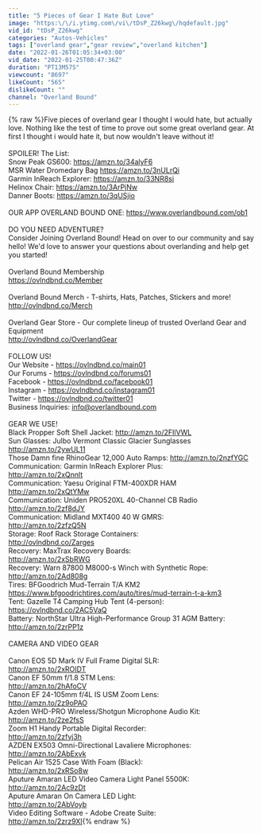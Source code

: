 ```yaml
---
title: "5 Pieces of Gear I Hate But Love"
image: "https:\/\/i.ytimg.com\/vi\/tDsP_Z26kwg\/hqdefault.jpg"
vid_id: "tDsP_Z26kwg"
categories: "Autos-Vehicles"
tags: ["overland gear","gear review","overland kitchen"]
date: "2022-01-26T01:05:34+03:00"
vid_date: "2022-01-25T00:47:36Z"
duration: "PT13M57S"
viewcount: "8697"
likeCount: "565"
dislikeCount: ""
channel: "Overland Bound"
---
```

{% raw %}Five pieces of overland gear I  thought I would hate, but actually love. Nothing like the test of time to prove out some great overland gear. At first I thought i would hate it, but now wouldn't leave without it!<br /><br />SPOILER! The List:<br />Snow Peak GS600: <a rel="nofollow" target="blank" href="https://amzn.to/34alyF6">https://amzn.to/34alyF6</a><br />MSR Water Dromedary Bag <a rel="nofollow" target="blank" href="https://amzn.to/3nULrQi">https://amzn.to/3nULrQi</a><br />Garmin InReach Explorer: <a rel="nofollow" target="blank" href="https://amzn.to/33NR8si">https://amzn.to/33NR8si</a><br />Helinox Chair: <a rel="nofollow" target="blank" href="https://amzn.to/3ArPjNw">https://amzn.to/3ArPjNw</a><br />Danner Boots: <a rel="nofollow" target="blank" href="https://amzn.to/3qUSjio">https://amzn.to/3qUSjio</a><br /><br />OUR APP OVERLAND BOUND ONE: <a rel="nofollow" target="blank" href="https://www.overlandbound.com/ob1">https://www.overlandbound.com/ob1</a><br /><br />DO YOU NEED ADVENTURE? <br />Consider Joining Overland Bound! Head on over to our community and say hello! We'd love to answer your questions about overlanding and help get you started! <br /><br />Overland Bound Membership<br /><a rel="nofollow" target="blank" href="https://ovlndbnd.co/Member">https://ovlndbnd.co/Member</a><br /><br />Overland Bound Merch - T-shirts, Hats, Patches, Stickers and more!<br /><a rel="nofollow" target="blank" href="http://ovlndbnd.co/Merch">http://ovlndbnd.co/Merch</a><br /><br />Overland Gear Store - Our complete lineup of trusted Overland Gear and Equipment<br /><a rel="nofollow" target="blank" href="http://ovlndbnd.co/OverlandGear">http://ovlndbnd.co/OverlandGear</a><br /><br />FOLLOW US!<br />Our Website - <a rel="nofollow" target="blank" href="https://ovlndbnd.co/main01​​">https://ovlndbnd.co/main01​​</a><br />Our Forums - <a rel="nofollow" target="blank" href="https://ovlndbnd.co/forums01​​">https://ovlndbnd.co/forums01​​</a><br />Facebook - <a rel="nofollow" target="blank" href="https://ovlndbnd.co/facebook01​​">https://ovlndbnd.co/facebook01​​</a><br />Instagram - <a rel="nofollow" target="blank" href="https://ovlndbnd.co/instagram01​​">https://ovlndbnd.co/instagram01​​</a><br />Twitter - <a rel="nofollow" target="blank" href="https://ovlndbnd.co/twitter01​​">https://ovlndbnd.co/twitter01​​</a><br />Business Inquiries: info@overlandbound.com<br /><br />GEAR WE USE! <br />Black Propper Soft Shell Jacket: <a rel="nofollow" target="blank" href="http://amzn.to/2FIlVWL​​">http://amzn.to/2FIlVWL​​</a><br />Sun Glasses: Julbo Vermont Classic Glacier Sunglasses<br /><a rel="nofollow" target="blank" href="http://amzn.to/2ywUL11​​">http://amzn.to/2ywUL11​​</a><br />Those Damn fine RhinoGear 12,000 Auto Ramps: <a rel="nofollow" target="blank" href="http://amzn.to/2nzfYGC​​">http://amzn.to/2nzfYGC​​</a><br />Communication: Garmin InReach Explorer Plus:<br /><a rel="nofollow" target="blank" href="http://amzn.to/2xQnnlt​​">http://amzn.to/2xQnnlt​​</a> <br />Communication: Yaesu Original FTM-400XDR HAM<br /><a rel="nofollow" target="blank" href="http://amzn.to/2xQtYMw​​">http://amzn.to/2xQtYMw​​</a><br />Communication: Uniden PRO520XL 40-Channel CB Radio<br /><a rel="nofollow" target="blank" href="http://amzn.to/2zf8dJY​​">http://amzn.to/2zf8dJY​​</a><br />Communication: Midland MXT400 40 W GMRS:<br /><a rel="nofollow" target="blank" href="http://amzn.to/2zfzQ5N​​">http://amzn.to/2zfzQ5N​​</a><br />Storage: Roof Rack Storage Containers:<br /><a rel="nofollow" target="blank" href="http://ovlndbnd.co/Zarges">http://ovlndbnd.co/Zarges</a><br />Recovery: MaxTrax Recovery Boards:<br /><a rel="nofollow" target="blank" href="http://amzn.to/2xSbRWG​​">http://amzn.to/2xSbRWG​​</a><br />Recovery: Warn 87800 M8000-s Winch with Synthetic Rope:<br /><a rel="nofollow" target="blank" href="http://amzn.to/2Ad808g​​">http://amzn.to/2Ad808g​​</a><br />Tires: BFGoodrich Mud-Terrain T/A KM2<br /><a rel="nofollow" target="blank" href="https://www.bfgoodrichtires.com/auto/tires/mud-terrain-t-a-km3">https://www.bfgoodrichtires.com/auto/tires/mud-terrain-t-a-km3</a><br />Tent: Gazelle T4 Camping Hub Tent (4-person):<br /><a rel="nofollow" target="blank" href="https://ovlndbnd.co/2AC5VaQ">https://ovlndbnd.co/2AC5VaQ</a><br />Battery: NorthStar Ultra High-Performance Group 31 AGM Battery:<br /><a rel="nofollow" target="blank" href="http://amzn.to/2zrPP1z​​">http://amzn.to/2zrPP1z​​</a><br /><br />CAMERA AND VIDEO GEAR<br /><br />Canon EOS 5D Mark IV Full Frame Digital SLR:<br /><a rel="nofollow" target="blank" href="http://amzn.to/2xROIDT​​">http://amzn.to/2xROIDT​​</a><br />Canon EF 50mm f/1.8 STM Lens:<br /><a rel="nofollow" target="blank" href="http://amzn.to/2hAfoCV​​">http://amzn.to/2hAfoCV​​</a><br />Canon EF 24-105mm f/4L IS USM Zoom Lens:<br /><a rel="nofollow" target="blank" href="http://amzn.to/2z9oPAO​​">http://amzn.to/2z9oPAO​​</a><br />Azden WHD-PRO Wireless/Shotgun Microphone Audio Kit:<br /><a rel="nofollow" target="blank" href="http://amzn.to/2ze2fsS​​">http://amzn.to/2ze2fsS​​</a><br />Zoom H1 Handy Portable Digital Recorder:<br /><a rel="nofollow" target="blank" href="http://amzn.to/2zfvj3h​​">http://amzn.to/2zfvj3h​​</a><br />AZDEN EX503 Omni-Directional Lavaliere Microphones:<br /><a rel="nofollow" target="blank" href="http://amzn.to/2AbExvk​​">http://amzn.to/2AbExvk​​</a><br />Pelican Air 1525 Case With Foam (Black):<br /><a rel="nofollow" target="blank" href="http://amzn.to/2xRSo8w​​">http://amzn.to/2xRSo8w​​</a><br />Aputure Amaran LED Video Camera Light Panel 5500K:<br /><a rel="nofollow" target="blank" href="http://amzn.to/2Ac9zDt​​">http://amzn.to/2Ac9zDt​​</a><br />Aputure Amaran On Camera LED Light:<br /><a rel="nofollow" target="blank" href="http://amzn.to/2AbVoyb​​">http://amzn.to/2AbVoyb​​</a><br />Video Editing Software - Adobe Create Suite:<br /><a rel="nofollow" target="blank" href="http://amzn.to/2zrz9XI​​">http://amzn.to/2zrz9XI​​</a>{% endraw %}
